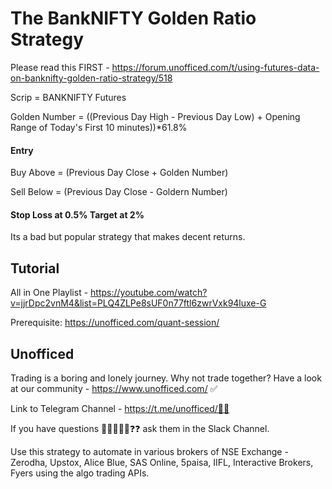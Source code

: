 # The BankNIFTY Golden Ratio Strategy

Please read this FIRST - https://forum.unofficed.com/t/using-futures-data-on-banknifty-golden-ratio-strategy/518

Scrip = BANKNIFTY Futures

Golden Number = ((Previous Day High - Previous Day Low) + Opening Range of Today's First 10 minutes))*61.8%

#### Entry
Buy Above = (Previous Day Close + Golden Number)

Sell Below = (Previous Day Close - Goldern Number)

#### Stop Loss at 0.5% Target at 2%

Its a bad but popular strategy that makes decent returns.

## Tutorial
All in One Playlist - https://youtube.com/watch?v=jjrDpc2vnM4&list=PLQ4ZLPe8sUF0n77ftl6zwrVxk94luxe-G

Prerequisite: https://unofficed.com/quant-session/

## Unofficed

Trading is a boring and lonely journey. Why not trade together? Have a look at our community - https://www.unofficed.com/ ✅ 

Link to Telegram Channel - https://t.me/unofficed/🤾‍♂️

If you have questions 👨‍💻😉🤷‍♂️❓❓ ask them in the Slack Channel.

Use this strategy to automate in various brokers of NSE Exchange - Zerodha, Upstox, Alice Blue, SAS Online, 5paisa, IIFL, Interactive Brokers, Fyers using the algo trading APIs.
